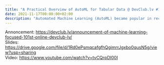 ```yaml
---
title: "A Practical Overview of AutoML for Tabular Data @ DevClub.lv #101"
date: 2021-11-17T00:00:00+02:00
description: "Automated Machine Learning (AutoML) became popular in recent years, focusing on cost reduction for building an ML pipeline. The following scientists’ daily tasks can be partially or fully automated: data preparation, feature engineering, model generation, and model estimation. We will briefly overview the existing AutoML solutions and show a practical example based on our winning solution for Sussex-Huawei Locomotion Challenge 2021. In particular, we will discuss how to train a classifier model using Google AutoML Tables for tabular data effectively and with minimal effort."
---
```


Annoncement: https://devclub.lv/announcement-of-machine-learning-focused-101st-online-devclub-lv/  
Slides: https://drive.google.com/file/d/1Rd0ePsmqcafgfhQgimrrJgxbo0qusN5g/view?usp=sharing  
Video: https://www.youtube.com/watch?v=tvCQrpDI00I
